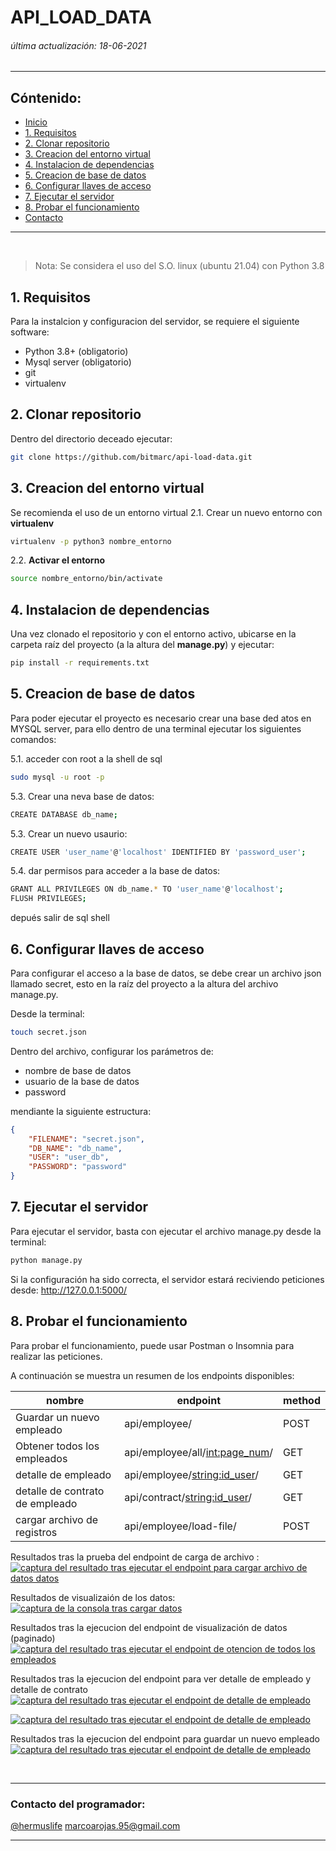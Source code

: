 # API_LOAD_DATA

###### *última actualización: 18-06-2021* 
___
## Cóntenido:
- [ Inicio](#api-load-data)
- [1. Requisitos](#1-requisitos)
- [2. Clonar repositorio](#2-clonar-repositorio)
- [3. Creacion del entorno virtual](#3-creacion-del-entorno-virtual)
- [4. Instalacion de dependencias](#4-instalacion-de-dependencias)
- [5. Creacion de base de datos](#5-creacion-de-base-de-datos)
- [6. Configurar llaves de acceso](#6-configurar-llaves-de-acceso)
- [7. Ejecutar el servidor](#7-ejecutar-el-servidor)
- [8. Probar el funcionamiento](#8-probar-el-funcionamiento)
- [Contacto](#contacto-del-programador)
___
&nbsp;

>Nota: Se considera el uso del S.O. linux (ubuntu 21.04) con Python 3.8

## 1. Requisitos
Para la instalcion y configuracion del servidor, se requiere el siguiente software: 

- Python 3.8+ (obligatorio)
- Mysql server (obligatorio)
- git
- virtualenv

## 2. Clonar repositorio
Dentro del directorio deceado ejecutar:
```bash
git clone https://github.com/bitmarc/api-load-data.git
```

## 3. Creacion del entorno virtual
Se recomienda el uso de un entorno virtual
2.1. Crear un nuevo entorno con **virtualenv**
```bash
virtualenv -p python3 nombre_entorno 
```
2.2. **Activar el entorno**
```bash
source nombre_entorno/bin/activate
```

## 4. Instalacion de dependencias
Una vez clonado el repositorio y con el entorno activo, ubicarse en la carpeta raíz del proyecto (a la altura del **manage.py**) y ejecutar:
```bash
pip install -r requirements.txt
```

## 5. Creacion de base de datos
Para poder ejecutar el proyecto es necesario crear una base ded atos en MYSQL server, para ello dentro de una terminal ejecutar los siguientes comandos:

5.1. acceder con root a la shell de sql
```bash
sudo mysql -u root -p
```

5.3. Crear una neva base de datos:
```bash
CREATE DATABASE db_name;
```

5.3. Crear un nuevo usaurio:
```bash
CREATE USER 'user_name'@'localhost' IDENTIFIED BY 'password_user';
```

5.4. dar permisos para acceder a la base de datos:
```bash
GRANT ALL PRIVILEGES ON db_name.* TO 'user_name'@'localhost';
FLUSH PRIVILEGES;
```
depués salir de sql shell

## 6. Configurar llaves de acceso
Para configurar el acceso a la base de datos, se debe crear un archivo json llamado secret, esto en la raíz del proyecto a la altura del archivo manage.py.

Desde la terminal:
```bash
touch secret.json
```
Dentro del archivo, configurar los parámetros de:
* nombre de base de datos
* usuario de la base de datos
* password

mendiante la siguiente estructura:

```json
{
    "FILENAME": "secret.json",
    "DB_NAME": "db_name",
    "USER": "user_db",
    "PASSWORD": "password"
}
```
## 7. Ejecutar el servidor
Para ejecutar el servidor, basta con ejecutar el archivo manage.py desde la terminal:

```bash
python manage.py
```
Si la configuración ha sido correcta,  el servidor estará reciviendo peticiones desde: http://127.0.0.1:5000/

## 8. Probar el funcionamiento
Para probar el funcionamiento, puede usar Postman o Insomnia para realizar las peticiones.

A continuación se muestra un resumen de los endpoints disponibles:

| nombre | endpoint | method |
| ------------- | ------------- | ------------- |
| Guardar un nuevo empleado  | api/employee/  | POST |
| Obtener todos los empleados | api/employee/all/<int:page_num>/  | GET |
| detalle de empleado | api/employee/<string:id_user>/  | GET |
| detalle de contrato de empleado | api/contract/<string:id_user>/  | GET |
| cargar archivo de registros | api/employee/load-file/  | POST |


Resultados tras la prueba del endpoint de carga de archivo :
[![captura del resultado tras ejecutar el endpoint para cargar archivo de datos datos](http://drive.google.com/uc?export=view&id=12Lku1nnclKHesxh2xM7Ex7NnPvMVpHZW)](http://drive.google.com/uc?export=view&id=12Lku1nnclKHesxh2xM7Ex7NnPvMVpHZW)


Resultados de visualizaión de los datos:
[![captura de la consola tras cargar datos](http://drive.google.com/uc?export=view&id=1hO95-HNaarhAVcP--1P8yVwvhqUKg9J-)](http://drive.google.com/uc?export=view&id=1hO95-HNaarhAVcP--1P8yVwvhqUKg9J-)

Resultados tras la ejecucion del endpoint de visualización de datos (paginado)
[![captura del resultado tras ejecutar el endpoint de otencion de todos los empleados](http://drive.google.com/uc?export=view&id=1eQkKzLQKUb9seqfwf5rNHLe7XJysRkJL)](http://drive.google.com/uc?export=view&id=1eQkKzLQKUb9seqfwf5rNHLe7XJysRkJL)

Resultados tras la ejecucion del endpoint para ver detalle de empleado y detalle de contrato
[![captura del resultado tras ejecutar el endpoint de detalle de empleado](http://drive.google.com/uc?export=view&id=1kbdF6KzgKt9MRqY8IIRybUezcAh6CQjy)](http://drive.google.com/uc?export=view&id=1kbdF6KzgKt9MRqY8IIRybUezcAh6CQjy)

[![captura del resultado tras ejecutar el endpoint de detalle de empleado](http://drive.google.com/uc?export=view&id=1g_RWOIE_kP8L_PEnvsBka46Dsx3N7OHm)](http://drive.google.com/uc?export=view&id=1g_RWOIE_kP8L_PEnvsBka46Dsx3N7OHm)

Resultados tras la ejecucion del endpoint para guardar un nuevo empleado
[![captura del resultado tras ejecutar el endpoint de detalle de empleado](http://drive.google.com/uc?export=view&id=1-55kQHPcn3wm6zbhzZsIQ003zzlo4wbD)](http://drive.google.com/uc?export=view&id=1-55kQHPcn3wm6zbhzZsIQ003zzlo4wbD)

&nbsp;
&nbsp;
___
### Contacto del programador:
[@hermuslife](https://twitter.com/hermuslife)
marcoarojas.95@gmail.com
&nbsp;
___